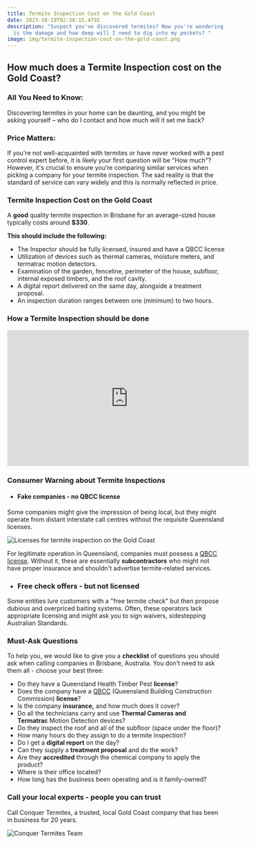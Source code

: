 ```yaml
---
title: Termite Inspection Cost on the Gold Coast
date: 2023-10-19T02:58:15.479Z
description: "Suspect you've discovered termites? Now you're wondering, how bad
  is the damage and how deep will I need to dig into my pockets? "
image: img/termite-inspection-cost-on-the-gold-coast.png
---
```

## How much does a Termite Inspection cost on the Gold Coast?

### All You Need to Know:

Discovering termites in your home can be daunting, and you might be asking yourself – who do I contact and how much will it set me back?

### **Price Matters:**

If you're not well-acquainted with termites or have never worked with a pest control expert before, it is likely your first question will be "How much"? However, it's crucial to ensure you’re comparing similar services when picking a company for your termite inspection. The sad reality is that the standard of service can vary widely and this is normally reflected in price.

### **Termite Inspection Cost on the Gold Coast**

A **good** quality termite inspection in Brisbane for an average-sized house typically costs around **$330**.

**This should include the following:**

* The Inspector should be fully licensed, insured and have a QBCC license
* Utilization of devices such as thermal cameras, moisture meters, and termatrac motion detectors.
* Examination of the garden, fenceline, perimeter of the house, subfloor, internal exposed timbers, and the roof cavity.
* A digital report delivered on the same day, alongside a treatment proposal.
* An inspection duration ranges between one (minimum) to two hours. 

### How a Termite Inspection should be done

<iframe width="560" height="315" src="https://www.youtube.com/embed/ZE6jMsa2SBs?si=FUADDycYKmgrjCXU" title="YouTube video player" frameborder="0" allow="accelerometer; autoplay; clipboard-write; encrypted-media; gyroscope; picture-in-picture; web-share" allowfullscreen></iframe>

### Consumer Warning about Termite Inspections

* #### **Fake companies - no QBCC license**

Some companies might give the impression of being local, but they might operate from distant interstate call centres without the requisite Queensland licenses.

![Licenses for termite inspection on the Gold Coast](img/termite-licenses-queensland.png)

For legitimate operation in Queensland, companies must possess a [QBCC license](https://www.qbcc.qld.gov.au/). Without it, these are essentially **subcontractors** who might not have proper insurance and shouldn't advertise termite-related services.

* ### Free check offers - but not licensed

Some entities lure customers with a "free termite check" but then propose dubious and overpriced baiting systems. Often, these operators lack appropriate licensing and might ask you to sign waivers, sidestepping Australian Standards.

### **Must-Ask Questions**

To help you, we would like to give you a **checklist** of questions you should ask when calling companies in Brisbane, Australia. You don’t need to ask them all - choose your best three:

* Do they have a Queensland Health Timber Pest **license**?
* Does the company have a [QBCC](https://www.qbcc.qld.gov.au/node/2526) (Queensland Building Construction Commission) **license**?
* Is the company **insurance,** and how much does it cover?
* Do all the technicians carry and use **Thermal Cameras and Termatrac** Motion Detection devices?
* Do they inspect the roof and all of the subfloor (space under the floor)?
* How many hours do they assign to do a termite inspection?
* Do I get a **digital report** on the day?
* Can they supply a **treatment proposal** and do the work?
* Are they **accredited** through the chemical company to apply the product?
* Where is their office located?
* How long has the business been operating and is it family-owned?

### **Call your local experts - people you can trust**

Call Conquer Termites, a trusted, local Gold Coast company that has been in business for 20 years.

![Conquer Termites Team](img/conquer-termites-gold-coast-team.png)